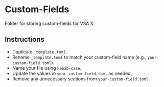 # Custom-Fields

Folder for storing custom-fields for VSA X.

## Instructions

- Duplicate `_template.toml`.
- Rename `_template.toml` to match your custom-field name (e.g., `your-custom-field.toml`).
- Name your file using `kebab-case`.
- Update the values in `your-custom-field.toml` as needed.
- Remove any unnecessary sections from `your-custom-field.toml`.
